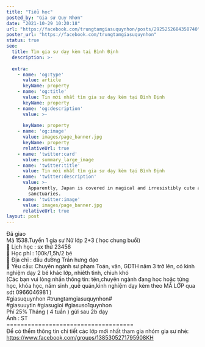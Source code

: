```yaml
---
title: "Tiểu học"
posted_by: "Gia sư Quy Nhơn"
date: "2021-10-29 10:20:18"
url: "https://facebook.com/trungtamgiasuquynhon/posts/2925252684358740"
poster_url: "https://facebook.com/trungtamgiasuquynhon"
status: true
seo:
  title: Tìm gia sư dạy kèm tại Bình Định
  description: >-
    
  extra:
    - name: 'og:type'
      value: article
      keyName: property
    - name: 'og:title'
      value: Tin mới nhất tìm gia sư dạy kèm tại Bình Định
      keyName: property
    - name: 'og:description'
      value: >-
        
      keyName: property
    - name: 'og:image'
      value: images/page_banner.jpg
      keyName: property
      relativeUrl: true
    - name: 'twitter:card'
      value: summary_large_image
    - name: 'twitter:title'
      value: Tin mới nhất tìm gia sư dạy kèm tại Bình Định
    - name: 'twitter:description'
      value: >-
        Apparently, Japan is covered in magical and irresistibly cute animal
        sanctuaries.
    - name: 'twitter:image'
      value: images/page_banner.jpg
      relativeUrl: true
layout: post
---
```

Đã giao<br>Mã 1538.Tuyển 1 gia sư Nữ lớp 2+3 ( học chung buổi)<br>🧐 Lịch học : sx thứ 23456<br>🧐 Học phí : 100k/1,5h/2 bé<br>🧐 Địa chỉ : đầu đường Trần hưng đạo<br>🧐 Yêu cầu: Chuyên ngành sư phạm Toán, văn, GDTH năm 3 trở lên, có kinh nghiệm dạy 2 bé khác lớp, nhiêth tình, chiuh khó<br>(Các bạn vui lòng nhắn thông tin: tên,chuyên ngành đang học hoặc từng học, khóa học, năm sinh ,quê quán,kinh nghiệm dạy kèm theo MÃ LỚP qua sdt 0966046981 )<br>#giasuquynhon #trungtamgiasuquynhon#<br>#giasuuytin #giasugioi #giasuso1quynhon<br>Phí 25% Tháng ( 4 tuần ) gửi sau 2b dạy<br>Ảnh : ST<br>====================================<br>Để có thểm thông tin chi tiết các lớp mới nhất tham gia nhóm gia sư nhé: https://www.facebook.com/groups/1385305271795908KH
